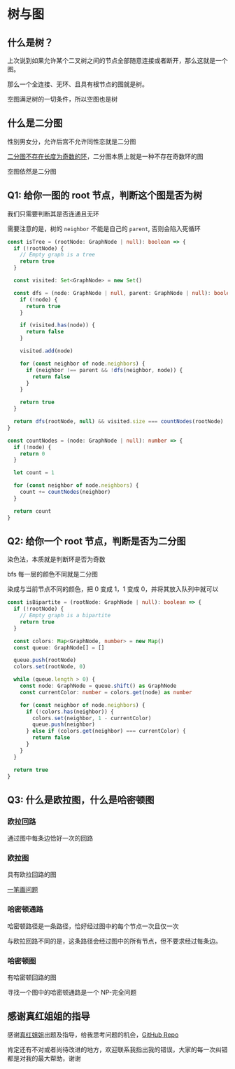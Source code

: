# 树与图

## 什么是树？

上次说到如果允许某个二叉树之间的节点全部随意连接或者断开，那么这就是一个图。

那么一个全连接、无环、且具有根节点的图就是树。

空图满足树的一切条件，所以空图也是树



## 什么是二分图

性别男女分，允许后宫不允许同性恋就是二分图

[二分图不存在长度为奇数的环](https://oi-wiki.org/graph/bi-graph/)，二分图本质上就是一种不存在奇数环的图

空图依然是二分图



## Q1: 给你一图的 root 节点，判断这个图是否为树

我们只需要判断其是否连通且无环

需要注意的是，树的 `neighbor` 不能是自己的 `parent`, 否则会陷入死循环

```typescript
const isTree = (rootNode: GraphNode | null): boolean => {
  if (!rootNode) {
    // Empty graph is a tree
    return true
  }

  const visited: Set<GraphNode> = new Set()

  const dfs = (node: GraphNode | null, parent: GraphNode | null): boolean => {
    if (!node) {
      return true
    }

    if (visited.has(node)) {
      return false
    }

    visited.add(node)

    for (const neighbor of node.neighbors) {
      if (neighbor !== parent && !dfs(neighbor, node)) {
        return false
      }
    }

    return true
  }

  return dfs(rootNode, null) && visited.size === countNodes(rootNode)
}

const countNodes = (node: GraphNode | null): number => {
  if (!node) {
    return 0
  }

  let count = 1

  for (const neighbor of node.neighbors) {
    count += countNodes(neighbor)
  }

  return count
}
```



## Q2: 给你一个 root 节点，判断是否为二分图

染色法，本质就是判断环是否为奇数

bfs 每一层的颜色不同就是二分图

染成与当前节点不同的颜色，把 0 变成 1，1 变成 0，并将其放入队列中就可以

```typescript
const isBipartite = (rootNode: GraphNode | null): boolean => {
  if (!rootNode) {
    // Empty graph is a bipartite
    return true
  }

  const colors: Map<GraphNode, number> = new Map()
  const queue: GraphNode[] = []

  queue.push(rootNode)
  colors.set(rootNode, 0)

  while (queue.length > 0) {
    const node: GraphNode = queue.shift() as GraphNode
    const currentColor: number = colors.get(node) as number

    for (const neighbor of node.neighbors) {
      if (!colors.has(neighbor)) {
        colors.set(neighbor, 1 - currentColor)
        queue.push(neighbor)
      } else if (colors.get(neighbor) === currentColor) {
        return false
      }
    }
  }

  return true
}
```



## Q3: 什么是欧拉图，什么是哈密顿图



### **欧拉回路**

通过图中每条边恰好一次的回路

### **欧拉图**

具有欧拉回路的图

[一笔画问题](https://zh.wikipedia.org/zh-hans/%E4%B8%80%E7%AC%94%E7%94%BB%E9%97%AE%E9%A2%98)

### 哈密顿通路

哈密顿路径是一条路径，恰好经过图中的每个节点一次且仅一次

与欧拉回路不同的是，这条路径会经过图中的所有节点，但不要求经过每条边。

### 哈密顿图

有哈密顿回路的图

寻找一个图中的哈密顿通路是一个 NP-完全问题

## 感谢真红姐姐的指导

感谢[真红姐姐](https://nkd.red)出题及指导，给我思考问题的机会，[GitHub Repo](https://github.com/KUN1007/shinnku-algorithm)

肯定还有不对或者尚待改进的地方，欢迎联系我指出我的错误，大家的每一次纠错都是对我的最大帮助，谢谢
